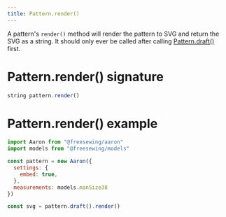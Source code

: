 ```yaml
---
title: Pattern.render()
---
```


A pattern's `render()` method will render the pattern to SVG and return
the SVG as a string. It should only ever be called after calling
[Pattern.draft()](/reference/api/pattern/draft/) first.

# Pattern.render() signature

```js
string pattern.render()
``` 

# Pattern.render() example

```js
import Aaron from "@freesewing/aaron"
import models from "@freesewing/models"

const pattern = new Aaron({
  settings: {
    embed: true,
  },
  measurements: models.manSize38
})

const svg = pattern.draft().render()
``` 

